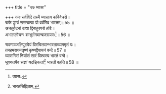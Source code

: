 +++
title = "२७ व्यासः"

+++
नमः सर्वविदे तस्मै व्यासाय कविवेधसे।  
चक्रे पुण्यं सरस्वत्या यो वर्षमिव भारतम्॥ 55 ॥  
अचतुर्वदनो ब्रह्मा द्विबाहुरपरो हरिः।  
अभाललोचनः शम्भुर्भगवान्बादरायणः[^3]॥ 56 ॥  


[^3]: व्यासः.
 
श्रवणाञ्जलिपुटपेयं विरचितवान्भारताख्यममृतं यः।  
तमहमरागमतृष्णं कृष्णद्वैपायनं वन्दे॥ 57 ॥  
व्यासगिरां निर्यासं सारं विश्वस्य भारतं वन्दे।  
भूषणतयैव संज्ञां यदङ्कितां[^4] भारती वहति॥ 58 ॥  


[^4]: भारतचिह्निताम्.
 
